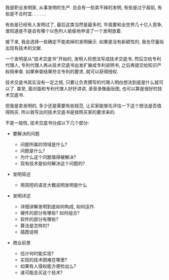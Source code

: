 <!--
.. title: 发明回收站开张
.. slug: iTrash
.. date: 2017-12-26 11:00:00 UTC+08:00
.. tags: 发明
.. category: 发明回收站
.. link:
.. description:
.. type: text
-->

我是职业发明家, 从事发明的生产. 总会有一些卖不掉的发明, 有些是过于超前, 有些是不合时宜. . . . . .

有些是已经有人发明过了, 最后这类当然是最多的, 毕竟要和全世界几十亿人竞争, 谁知道是不是会有哪个以色列人偷偷地申请了一个发明放着.

接下来, 我会选择一些确定不能卖掉的发明展示. 如果是没有新颖性的, 我也尽量给出现有技术的文献.

<!-- TEASER_END -->
一个发明是从"技术交底书"开始的, 发明人将想法写成技术交底书, 然后交给专利代理人, 专利代理人再从技术交底书出发扩展成专利说明书, 之后再提交给知识产权局审查. 如果审查结果符合专利的要求, 就可以获得授权.

技术交底书其实没有一定之规, 只要让负责撰写的代理人明白想法到底是什么就可以了. 甚至, 面对面和专利代理人好好讲讲, 录音录像画张图, 也可以算是很好的技术交底书.

但我是卖发明的, 多少还是需要有些规范, 让买家能够先评估一下这个想法是否值得购买. 所以我写出的技术交底书是按照买家的要求来的.

不是一般性, 技术交底书分成以下几个部分:

* 要解决的问题
    * 问题所属的领域是什么?
    * 问题是什么?
    * 为什么这个问题值得被解决?
    * 现有技术是如何解决这个问题的?

* 发明简述
    * 用简短的语言大概说明发明是什么

* 发明详述
    * 详细讲解发明到底如何构成, 如何运作.
    * 硬件的部分有哪些? 如何组合?
    * 软件的部分有哪些?
    * 算法是怎样的?
    * 插图说明

* 商业前景
    * 估计何时能实现?
    * 实现的技术困难在哪里?
    * 如果有人侵权能方便检出么?
    * 谁可能会买这个技术?
